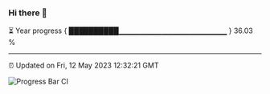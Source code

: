 ### Hi there 👋

⏳ Year progress { ██████████▁▁▁▁▁▁▁▁▁▁▁▁▁▁▁▁▁▁▁▁ } 36.03 %

---

⏰ Updated on Fri, 12 May 2023 12:32:21 GMT

![Progress Bar CI](https://github.com/ZhaoGui/ZhaoGui/workflows/Progress%20Bar%20CI/badge.svg)
